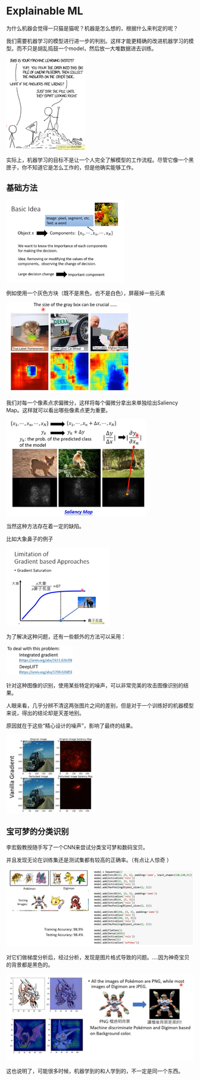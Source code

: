 # Explainable ML

为什么机器会觉得一只猫是猫呢？机器是怎么想的，根据什么来判定的呢？

我们需要机器学习的模型进行进一步的判别。这样才能更精确的改进机器学习的模型。而不只是胡乱捣鼓一个model，然后放一大堆数据进去训练。

![image-20200914142519589](.\explain_ai\image-20200914142519589.png)

实际上，机器学习的目标不是让一个人完全了解模型的工作流程。尽管它像一个黑匣子，你不知道它是怎么工作的，但是他确实能够工作。

## 基础方法

![image-20200914175946918](.\explain_ai\image-20200914175946918.png)

例如使用一个灰色方块（既不是黑色，也不是白色），屏蔽掉一些元素

![image-20200914180142579](.\explain_ai\image-20200914180142579.png)

我们对每一个像素点求偏微分，这样将每个偏微分拿出来单独绘出Saliency Map。这样就可以看出哪些像素点更为重要。

![image-20200914180723130](.\explain_ai\image-20200914180723130.png)

当然这种方法存在着一定的缺陷。

比如大象鼻子的例子

![image-20200914181400923](.\explain_ai\image-20200914181400923.png)

为了解决这种问题，还有一些额外的方法可以采用：

![image-20200914181440966](.\explain_ai\image-20200914181440966.png)

针对这种图像的识别，使用某些特定的噪声，可以非常完美的攻击图像识别的结果。

人眼来看，几乎分辨不清这两张图片之间的差别，但是对于一个训练好的机器模型来说，得出的结论却是天差地别。

原因就在于这些“精心设计的噪声”，影响了最终的结果。

![image-20200914181728012](.\explain_ai\image-20200914181728012.png)

## 宝可梦的分类识别

李宏毅教授随手写了一个CNN来尝试分类宝可梦和数码宝贝。

并且发现无论在训练集还是测试集都有较高的正确率。（有点让人惊奇 ）

![image-20200914182430894](.\explain_ai\image-20200914182430894.png)

对它们做梯度分析后，经过分析，发现是图片格式导致的问题。....因为神奇宝贝的背景都是黑色的。

![image-20200914182811086](.\explain_ai\image-20200914182811086.png)

这也说明了，可能很多时候，机器学到的和人学到的，不一定是同一个东西。

